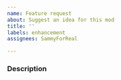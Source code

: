 ```yaml
---
name: Feature request
about: Suggest an idea for this mod
title: ''
labels: enhancement
assignees: SammyForReal

---
```


### Description
<!---A clear and concise description of what your idea is--->

<!---Ideally, you should also introduce possible solutions.--->
